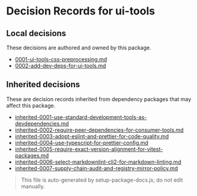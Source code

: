 # Decision Records for ui-tools

## Local decisions

These decisions are authored and owned by this package.

- [0001-ui-tools-css-preprocessing.md](./0001-ui-tools-css-preprocessing.md)
- [0002-add-dev-deps-for-ui-tools.md](./0002-add-dev-deps-for-ui-tools.md)

## Inherited decisions

These are decision records inherited from dependency packages that may affect this package.

- [inherited-0001-use-standard-development-tools-as-devdependencies.md](./inherited-0001-use-standard-development-tools-as-devdependencies.md)
- [inherited-0002-require-peer-dependencies-for-consumer-tools.md](./inherited-0002-require-peer-dependencies-for-consumer-tools.md)
- [inherited-0003-adopt-eslint-and-prettier-for-code-quality.md](./inherited-0003-adopt-eslint-and-prettier-for-code-quality.md)
- [inherited-0004-use-typescript-for-prettier-config.md](./inherited-0004-use-typescript-for-prettier-config.md)
- [inherited-0005-require-exact-version-alignment-for-vitest-packages.md](./inherited-0005-require-exact-version-alignment-for-vitest-packages.md)
- [inherited-0006-select-markdownlint-cli2-for-markdown-linting.md](./inherited-0006-select-markdownlint-cli2-for-markdown-linting.md)
- [inherited-0007-supply-chain-audit-and-registry-mirror-policy.md](./inherited-0007-supply-chain-audit-and-registry-mirror-policy.md)

> This file is auto-generated by setup-package-docs.js; do not edit manually.
